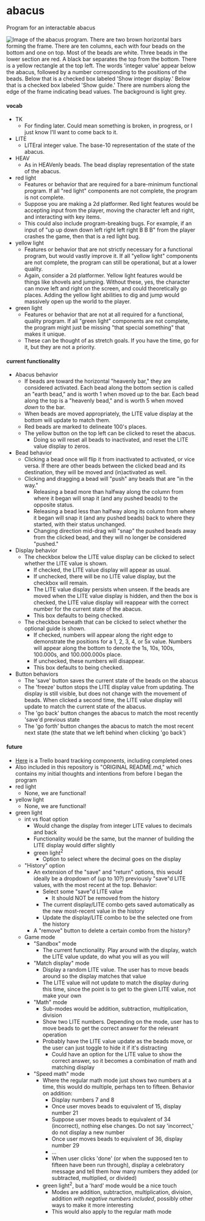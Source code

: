 # abacus
Program for an interactable abacus

![Image of the abacus program. There are two brown horizontal bars forming the frame.
There are ten columns, each with four beads on the bottom and one on top. Most of the beads are white. Three beads in the lower section are red.
A black bar separates the top from the bottom. There is a yellow rectangle at the top left.
The words 'integer value' appear below the abacus, followed by a number corresponding to the positions of the beads.
Below that is a checked box labeled 'Show integer display.'
Below that is a checked box labeled 'Show guide.' There are numbers along the edge of the frame indicating bead values.
The background is light grey.](AbacusProgramImage.png)

#### vocab
- TK
  - For finding later. Could mean something is broken, in progress, or I just know I'll want to come back to it.
- LITE
  - LITEral integer value. The base-10 representation of the state of the abacus.
- HEAV
  - As in HEAVenly beads. The bead display representation of the state of the abacus.
- red light
  - Features or behavior that are required for a bare-minimum functional program. If all "red light" components are not complete, the program is not complete.
  - Suppose you are making a 2d platformer. Red light features would be accepting input from the player, moving the character left and right, and interacting with key items.
  - This could also include program-breaking bugs. For example, if an input of "up up down down left right left right B B B" from the player crashes the game, then that is a red light bug.
- yellow light
  - Features or behavior that are not strictly necessary for a functional program, but would vastly improve it. If all "yellow light" components are not complete, the program can still be operational, but at a lower quality.
  - Again, consider a 2d platformer. Yellow light features would be things like shovels and jumping. Without these, yes, the character can move left and right on the screen, and could theoretically go places. Adding the yellow light abilities to dig and jump would massively open up the world to the player.
- green light
  - Features or behavior that are not at all required for a functional, quality program. If all "green light" components are not complete, the program might just be missing "that special something" that makes it unique.
  - These can be thought of as stretch goals. If you have the time, go for it, but they are not a priority.


#### current functionality

- Abacus behavior
  - If beads are toward the horizontal "heavenly bar," they are considered activated. Each bead along the bottom section is called an "earth bead," and is worth 1 when moved *up* to the bar. Each bead along the top is a "heavenly bead," and is worth 5 when moved *down* to the bar.
  - When beads are moved appropriately, the LITE value display at the bottom will update to match them.
  - Red beads are marked to delineate 100's places.
  - The yellow button on the top left can be clicked to reset the abacus.
    - Doing so will reset all beads to inactivated, and reset the LITE value display to zeros.
- Bead behavior
  - Clicking a bead once will flip it from inactivated to activated, or vice versa. If there are other beads between the clicked bead and its destination, they will be moved and (in)activated as well.
  - Clicking and dragging a bead will "push" any beads that are "in the way."
    - Releasing a bead more than halfway along the column from where it began will snap it (and any pushed beads) to the opposite status.
    - Releasing a bead less than halfway along its column from where it began will snap it (and any pushed beads) back to where they started, with their status unchanged.
    - Changing direction mid-drag will "snap" the pushed beads away from the clicked bead, and they will no longer be considered "pushed."
- Display behavior
  - The checkbox below the LITE value display can be clicked to select whether the LITE value is shown.
    - If checked, the LITE value display will appear as usual.
    - If unchecked, there will be no LITE value display, but the checkbox will remain.
    - The LITE value display persists when unseen. If the beads are moved when the LITE value display is hidden, and then the box is checked, the LITE value display will reappear with the correct number for the current state of the abacus.
    - This box defaults to being checked.
  - The checkbox beneath that can be clicked to select whether the optional guide is shown.
    - If checked, numbers will appear along the right edge to demonstrate the positions for a 1, 2, 3, 4, or 5x value. Numbers will appear along the bottom to denote the 1s, 10s, 100s, 100.000s, and 100.000.000s place.
    - If unchecked, these numbers will disappear.
    - This box defaults to being checked.
- Button behaviors
  - The 'save' button saves the current state of the beads on the abacus
  - The 'freeze' button stops the LITE display value from updating. The display is still visible, but does not change with the movement of beads. When clicked a second time, the LITE value display will update to match the current state of the abacus.
  - The 'go back' button changes the abacus to match the most recently 'save'd previous state
  - The 'go forth' button changes the abacus to match the most recent next state (the state that we left behind when clicking 'go back')



#### future

- [Here](https://trello.com/b/ed6DzdBR/aboncus) is a Trello board tracking components, including completed ones
- Also included in this repository is "ORIGINAL README.md," which contains my initial thoughts and intentions from before I began the program
- red light
  - None, we are functional!
- yellow light
  - None, we are functional!
- green light
  - int vs float option
    - Would change the display from integer LITE values to decimals and back
    - Functionality would be the same, but the manner of building the LITE display would differ slightly
    - green light<sup>2</sup>
      - Option to select where the decimal goes on the display
  - "History" option
    - An extension of the "save" and "return" options, this would ideally be a dropdown of (up to 10?) previously "save"d LITE values, with the most recent at the top. Behavior:
      - Select some "save"d LITE value
        - It should NOT be removed from the history
      - The current display/LITE combo gets saved automatically as the new most-recent value in the history
      - Update the display/LITE combo to be the selected one from the history
    - A "remove" button to delete a certain combo from the history?
  - Game mode
    - "Sandbox" mode
      - The current functionality. Play around with the display, watch the LITE value update, do what you will as you will
    - "Match display" mode
      - Display a random LITE value. The user has to move beads around so the display matches that value
      - The LITE value will not update to match the display during this time, since the point is to get to the given LITE value, not make your own
    - "Math" mode
        - Sub-modes would be addition, subtraction, multiplication, division
      - Show two LITE numbers. Depending on the mode, user has to move beads to get the correct answer for the relevant operation
      - Probably have the LITE value update as the beads move, or the user can just toggle to hide it if it's distracting
        - Could have an option for the LITE value to show the correct answer, so it becomes a combination of math and matching display
    - "Speed math" mode
      - Where the regular math mode just shows two numbers at a time, this would do multiple, perhaps ten to fifteen. Behavior on addition:
        - Display numbers $7$ and $8$
        - Once user moves beads to equivalent of $15$, display number $21$
        - Suppose user moves beads to equivalent of $34$ (incorrect), nothing else changes. Do not say 'incorrect,' do not display a new number
        - Once user moves beads to equivalent of $36$, display number $29$
        - ...
        - When user clicks 'done' (or when the supposed ten to fifteen have been run through), display a celebratory message and tell them how many numbers they added (or subtracted, multiplied, or divided)
      - green light<sup>2</sup>, but a 'hard' mode would be a nice touch
        - Modes are addition, subtraction, multiplication, division, addition *with negative numbers included*, possibly other ways to make it more interesting
        - This would also apply to the regular math mode


